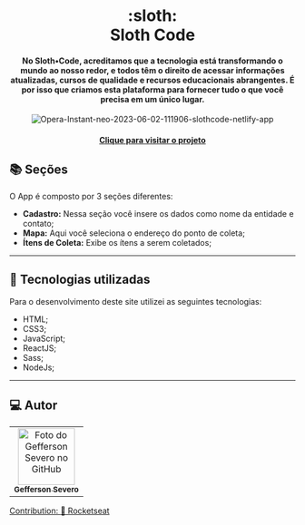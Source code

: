 <h1 align="center">
  :sloth: <br>Sloth Code
</h1>

<h4 align="center">
  No Sloth•Code, acreditamos que a tecnologia está transformando o mundo ao nosso redor,
  e todos têm o direito de acessar informações atualizadas, cursos de qualidade e recursos educacionais abrangentes.
  É por isso que criamos esta plataforma para fornecer tudo o que você precisa em um único lugar.
</h4>
<p align="center">
  <img src="https://i.ibb.co/FgLwFKG/Opera-Instant-neo-2023-06-02-111906-slothcode-netlify-app.png" alt="Opera-Instant-neo-2023-06-02-111906-slothcode-netlify-app" border="0">
 </p>

<h4 align="center"><a href="https://slothcode.netlify.app/components">Clique para visitar o projeto</a></h4>

## 📚 Seções
O App é composto por 3 seções diferentes:


- **Cadastro:** Nessa seção você insere os dados como nome da entidade e contato;
- **Mapa:** Aqui você seleciona o endereço do ponto de coleta;
- **Ítens de Coleta:** Exibe os ítens a serem coletados;


---

## 💼 Tecnologias utilizadas
Para o desenvolvimento deste site utilizei as seguintes tecnologias:

- HTML;
- CSS3;
- JavaScript;
- ReactJS;
- Sass;
- NodeJs;



---

## :computer: Autor<br>
<table>
  <tr>
    <td align="center">
      <a href="https://github.com/geffersonst">
        <img src="https://i.ibb.co/SvJ2wxy/avatargeffersondev1.jpg" width="100px;" alt="Foto do Gefferson Severo no GitHub"/><br>
        <sub>
          <b>Gefferson Severo</b>
        </sub>
      </a>
    </td>
  </tr>
</table>
<a href="https://www.youtube.com/c/RocketSeat">

Contribution: :rocket: Rocketseat
  </a>

